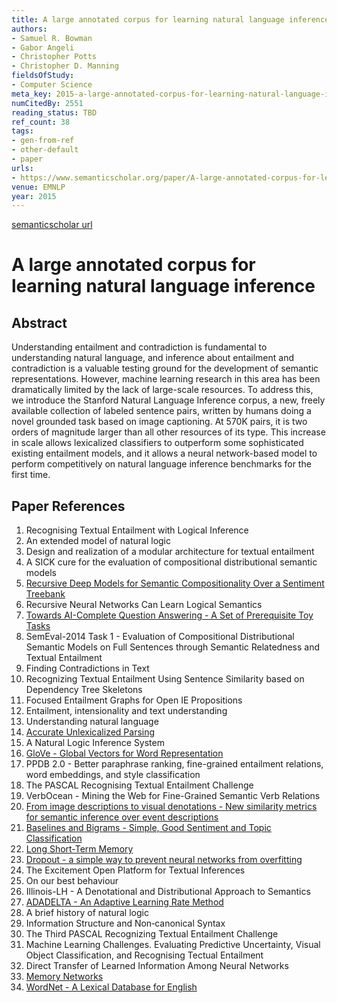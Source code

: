 ```yaml
---
title: A large annotated corpus for learning natural language inference
authors:
- Samuel R. Bowman
- Gabor Angeli
- Christopher Potts
- Christopher D. Manning
fieldsOfStudy:
- Computer Science
meta_key: 2015-a-large-annotated-corpus-for-learning-natural-language-inference
numCitedBy: 2551
reading_status: TBD
ref_count: 38
tags:
- gen-from-ref
- other-default
- paper
urls:
- https://www.semanticscholar.org/paper/A-large-annotated-corpus-for-learning-natural-Bowman-Angeli/f04df4e20a18358ea2f689b4c129781628ef7fc1?sort=total-citations
venue: EMNLP
year: 2015
---
```


[semanticscholar url](https://www.semanticscholar.org/paper/A-large-annotated-corpus-for-learning-natural-Bowman-Angeli/f04df4e20a18358ea2f689b4c129781628ef7fc1?sort=total-citations)

# A large annotated corpus for learning natural language inference

## Abstract

Understanding entailment and contradiction is fundamental to understanding natural language, and inference about entailment and contradiction is a valuable testing ground for the development of semantic representations. However, machine learning research in this area has been dramatically limited by the lack of large-scale resources. To address this, we introduce the Stanford Natural Language Inference corpus, a new, freely available collection of labeled sentence pairs, written by humans doing a novel grounded task based on image captioning. At 570K pairs, it is two orders of magnitude larger than all other resources of its type. This increase in scale allows lexicalized classifiers to outperform some sophisticated existing entailment models, and it allows a neural network-based model to perform competitively on natural language inference benchmarks for the first time.

## Paper References

1. Recognising Textual Entailment with Logical Inference
2. An extended model of natural logic
3. Design and realization of a modular architecture for textual entailment
4. A SICK cure for the evaluation of compositional distributional semantic models
5. [Recursive Deep Models for Semantic Compositionality Over a Sentiment Treebank](2013-recursive-deep-models-for-semantic-compositionality-over-a-sentiment-treebank)
6. Recursive Neural Networks Can Learn Logical Semantics
7. [Towards AI-Complete Question Answering - A Set of Prerequisite Toy Tasks](2016-towards-ai-complete-question-answering-a-set-of-prerequisite-toy-tasks)
8. SemEval-2014 Task 1 - Evaluation of Compositional Distributional Semantic Models on Full Sentences through Semantic Relatedness and Textual Entailment
9. Finding Contradictions in Text
10. Recognizing Textual Entailment Using Sentence Similarity based on Dependency Tree Skeletons
11. Focused Entailment Graphs for Open IE Propositions
12. Entailment, intensionality and text understanding
13. Understanding natural language
14. [Accurate Unlexicalized Parsing](2003-accurate-unlexicalized-parsing)
15. A Natural Logic Inference System
16. [GloVe - Global Vectors for Word Representation](2014-glove-global-vectors-for-word-representation)
17. PPDB 2.0 - Better paraphrase ranking, fine-grained entailment relations, word embeddings, and style classification
18. The PASCAL Recognising Textual Entailment Challenge
19. VerbOcean - Mining the Web for Fine-Grained Semantic Verb Relations
20. [From image descriptions to visual denotations - New similarity metrics for semantic inference over event descriptions](2014-from-image-descriptions-to-visual-denotations-new-similarity-metrics-for-semantic-inference-over-event-descriptions)
21. [Baselines and Bigrams - Simple, Good Sentiment and Topic Classification](2012-baselines-and-bigrams-simple-good-sentiment-and-topic-classification)
22. [Long Short-Term Memory](1997-long-short-term-memory)
23. [Dropout - a simple way to prevent neural networks from overfitting](2014-dropout-a-simple-way-to-prevent-neural-networks-from-overfitting)
24. The Excitement Open Platform for Textual Inferences
25. On our best behaviour
26. Illinois-LH - A Denotational and Distributional Approach to Semantics
27. [ADADELTA - An Adaptive Learning Rate Method](2012-adadelta-an-adaptive-learning-rate-method)
28. A brief history of natural logic
29. Information Structure and Non‐canonical Syntax
30. The Third PASCAL Recognizing Textual Entailment Challenge
31. Machine Learning Challenges. Evaluating Predictive Uncertainty, Visual Object Classification, and Recognising Tectual Entailment
32. Direct Transfer of Learned Information Among Neural Networks
33. [Memory Networks](2015-memory-networks)
34. [WordNet - A Lexical Database for English](1992-wordnet-a-lexical-database-for-english)

